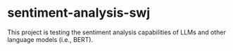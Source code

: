 # sentiment-analysis-swj
This project is testing the sentiment analysis capabilities of LLMs and other language models (i.e., BERT). 
